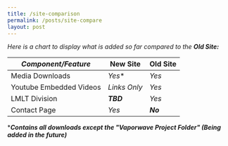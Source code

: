 ```yaml
---
title: /site-comparison
permalink: /posts/site-compare
layout: post
---
```

_Here is a chart to display what is added so far compared to the **Old Site:**_

_Component/Feature_ | New Site | Old Site
------------ | ------------ | ------------
Media Downloads | _Yes_* | _Yes_
Youtube Embedded Videos | _Links Only_ | _Yes_
LMLT Division | **_TBD_** | _Yes_
Contact Page | _Yes_ | **_No_**

***_Contains all downloads except the "Vaporwave Project Folder" (Being added in the future)_**
